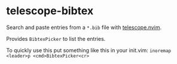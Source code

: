 # telescope-bibtex

Search and paste entries from a `*.bib` file with [telescope.nvim](https://github.com/nvim-telescope).

Provides `BibtexPicker` to list the entries.

To quickly use this put something like this in your init.vim: `inoremap <leader>p <cmd>BibtexPicker<cr>`
